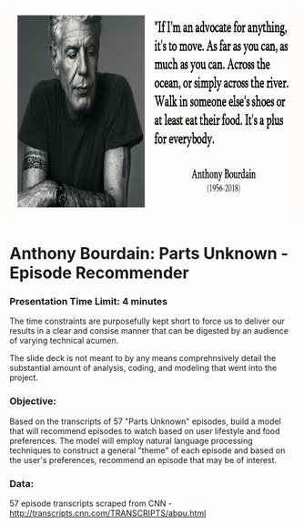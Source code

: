 <p align="center">
  <img width="780" height="373" src="https://github.com/minh1001/nlp_bourdain/blob/master/bd.PNG">
</p>

# Anthony Bourdain: Parts Unknown - Episode Recommender

### Presentation Time Limit: 4 minutes
The time constraints are purposefully kept short to force us to deliver our results in a clear and consise manner that can be digested by an audience of varying technical acumen.

The slide deck is not meant to by any means comprehnsively detail the substantial amount of analysis, coding, and modeling that went into the project.

### Objective: 
Based on the transcripts of 57 "Parts Unknown" episodes, build a model that will recommend episodes to watch based on user lifestyle and food preferences. The model will employ natural language processing techniques to construct a general "theme" of each episode and based on the user's preferences, recommend an episode that may be of interest.

### Data:
57 episode transcripts scraped from CNN - http://transcripts.cnn.com/TRANSCRIPTS/abpu.html
